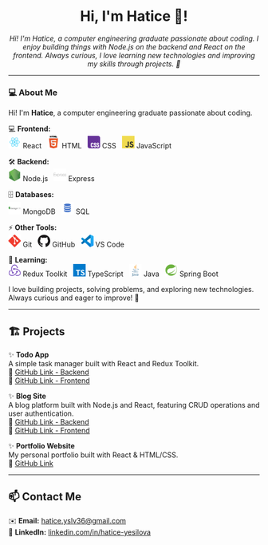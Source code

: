 <h1 align="center"> Hi, I'm Hatice 👋! </h1>
<p align="center">
  <i> Hi! I'm Hatice, a computer engineering graduate passionate about coding. I enjoy building things with Node.js on the backend and React on the frontend. Always curious, I love learning new technologies and improving my skills through projects. 🚀</i>
</p>

---

### 💻 About Me
Hi! I'm **Hatice**, a computer engineering graduate passionate about coding.  

💻 **Frontend:**  
<img src="https://raw.githubusercontent.com/github/explore/main/topics/react/react.png" alt="React" width="25"/> React &nbsp; 
<img src="https://raw.githubusercontent.com/github/explore/main/topics/html/html.png" alt="HTML" width="25"/> HTML &nbsp; 
<img src="https://raw.githubusercontent.com/github/explore/main/topics/css/css.png" alt="CSS" width="25"/> CSS &nbsp; 
<img src="https://raw.githubusercontent.com/github/explore/main/topics/javascript/javascript.png" alt="JavaScript" width="25"/> JavaScript  

🛠️ **Backend:**  
<img src="https://raw.githubusercontent.com/github/explore/main/topics/nodejs/nodejs.png" alt="Node.js" width="25"/> Node.js &nbsp; 
<img src="https://raw.githubusercontent.com/github/explore/main/topics/express/express.png" alt="Express" width="25"/> Express  

🗄️ **Databases:**  
<img src="https://raw.githubusercontent.com/github/explore/main/topics/mongodb/mongodb.png" alt="MongoDB" width="25"/> MongoDB &nbsp; 
<img src="https://raw.githubusercontent.com/github/explore/main/topics/sql/sql.png" alt="SQL" width="25"/> SQL  

⚡ **Other Tools:**  
<img src="https://raw.githubusercontent.com/github/explore/main/topics/git/git.png" alt="Git" width="25"/> Git &nbsp; 
<img src="https://raw.githubusercontent.com/github/explore/main/topics/github/github.png" alt="GitHub" width="25"/> GitHub &nbsp; 
<img src="https://raw.githubusercontent.com/github/explore/main/topics/visual-studio-code/visual-studio-code.png" alt="VS Code" width="25"/> VS Code  

🌱 **Learning:**  
<img src="https://raw.githubusercontent.com/github/explore/main/topics/redux/redux.png" alt="Redux" width="25"/> Redux Toolkit &nbsp; 
<img src="https://raw.githubusercontent.com/github/explore/main/topics/typescript/typescript.png" alt="TypeScript" width="25"/> TypeScript &nbsp; 
<img src="https://raw.githubusercontent.com/github/explore/main/topics/java/java.png" alt="Java" width="25"/> Java &nbsp; 
<img src="https://raw.githubusercontent.com/github/explore/main/topics/spring-boot/spring-boot.png" alt="Spring Boot" width="25"/> Spring Boot  

I love building projects, solving problems, and exploring new technologies. Always curious and eager to improve! 🚀

---

## 🏗️ Projects

✨ **Todo App**  
A simple task manager built with React and Redux Toolkit.  
🔗 [GitHub Link - Backend](https://github.com/haticeyesilova/friendship-app-backend)  
🔗 [GitHub Link - Frontend](https://github.com/haticeyesilova/friendship-app-frontend) 

✨ **Blog Site**  
A blog platform built with Node.js and React, featuring CRUD operations and user authentication.  
🔗 [GitHub Link - Backend](https://github.com/haticeyesilova/Blog-Backend)   
🔗 [GitHub Link - Frontend](https://github.com/haticeyesilova/Blog-Frontend)

✨ **Portfolio Website**  
My personal portfolio built with React & HTML/CSS.  
🔗 [GitHub Link](https://github.com/haticeyesilova/my-portfolio)  

---

## 📫 Contact Me

✉️ **Email:** [hatice.yslv36@gmail.com](mailto:hatice.yslv36@gmail.com)  
🔗 **LinkedIn:** [linkedin.com/in/hatice-yesilova](https://www.linkedin.com/in/hatice-yesilova/)
